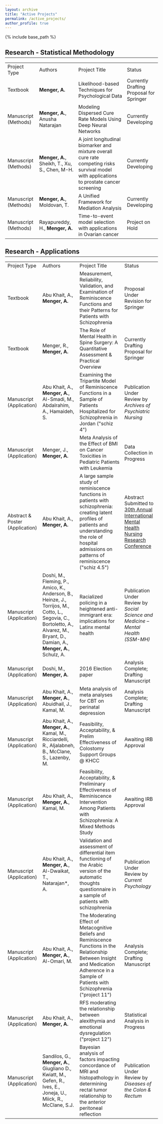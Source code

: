 ```yaml
---
layout: archive
title: "Active Projects"
permalink: /active_projects/
author_profile: true
---
```


{% include base_path %}

<h2 style="margin-bottom: 0.2em;">Research - Statistical Methodology</h2>
<!-- <small style="display: block; margin-top: 0; margin-bottom: 0.2em;"><em>*Current intern/student at the time of work</em></small> -->
<hr style="margin-top: 0.2em;" />

<table>
 <tr>
  <td>Project Type</td>
  <td>Authors</td>
  <td>Project Title</td>
  <td>Status</td>
 </tr>
 <tr>
  <td>Textbook</td> 
  <td><b>Menger, A.</b></td>
  <td>Likelihood-based Techniques for Psychological Data</td>
  <td>Currently Drafting Proposal for Springer</td>
 </tr>
 <tr>
  <td>Manuscript (Methods)</td>
  <td><b>Menger, A.</b>, Anusha Natarajan</td>
  <td>Modeling Dispersed Cure Rate Models Using Deep Neural Networks</td>
  <td>Currently Developing</td>
 </tr>
 <tr>
  <td>Manuscript (Methods)</td>
  <td><b>Menger, A.</b>, Sheikh, T., Xu, S., Chen, M-H.</td>
  <td>A joint longitudinal biomarker and mixture overall cure rate competing risks survival model with applications to prostate cancer screening</td>
  <td>Currently Developing</td>
 </tr>
 <tr>
  <td>Manuscript (Methods)</td>
  <td><b>Menger, A.</b>, Moldovan, T.</td>
  <td>A Unified Framework for Mediation Analysis</td>
  <td>Currently Developing</td>
 </tr>
 <tr>
  <td>Manuscript (Methods)</td>
  <td>Rayapureddy, H., <b>Menger, A.</b></td>
  <td>Time-to-event model selection with applications in Ovarian cancer</td>
  <td>Project on Hold</td>
 </tr>
 <!--
  <tr>
  <td>Summer 2018</td>
  <td style="padding-left: 2em;">Elementary Concepts of Statistics (<a href="https://statistics.uconn.edu/undergraduate/courses/course/STAT/1100Q/">STAT 1100Q</a>)</td>
 </tr> -->
</table>


<h2 style="margin-bottom: 0.2em;">Research - Applications</h2>
<!-- <small style="display: block; margin-top: 0; margin-bottom: 0.2em;"><em>**Completed statistical analyses for entire dissertation or thesis</em></small> -->
<hr style="margin-top: 0.2em;" />

<table>
 <tr>
  <td>Project Type</td>
  <td>Authors</td>
  <td>Project Title</td>
  <td>Status</td>
 </tr>
 <tr>
  <td>Textbook</td>
  <td>Abu Khait, A., <b>Menger, A.</b></td>
  <td>Measurement, Reliability, Validation, and Examination of Reminiscence Functions and their Patterns for Patients with Schizophrenia</td>
  <td>Proposal Under Revision for Springer</td>
 </tr>
 <tr>
  <td>Textbook</td>
  <td>Menger, R., <b>Menger, A.</b></td>
  <td>The Role of Mental Health in Spine Surgery: A Quantitative Assessment & Practical Overview</td>
  <td>Currently Drafting Proposal for Springer</td>
 </tr>
 <tr>
  <td>Manuscript (Application)</td>
  <td>Abu Khait, A., <b>Menger, A.</b>, Al-Smadi, M., Abdalrahim, A., Hamaideh, S.</td>
  <td>Examining the Tripartite Model of Reminiscence Functions in a Sample of Patients Hospitalized for Schizophrenia in Jordan ("schiz 4")</td>
  <td>Publication Under Review by <em> Archives of Psychiatric Nursing</em></td>
 </tr>
 <tr>
  <td>Manuscript (Application)</td>
  <td>Menger, J., <b>Menger, A.</b></td>
  <td>Meta Analysis of the Effect of BMI on Cancer Toxicities in Pediatric Patients with Leukemia</td>
  <td>Data Collection in Progress</td>
 </tr>
 <tr>
  <td>Abstract & Poster (Application)</td>
  <td>Abu Khait, A., <b>Menger, A.</b> </td>
  <td>A large sample study of reminiscence functions in patients with schizophrenia: creating latent profiles of patients and understanding the role of hospital admissions on patterns of reminiscence ("schiz 4.5")</td>
  <td>Abstract Submitted to <a href="https://mhnauk.org/conference-1">30th Annual International Mental Health Nursing Research Conference</a></td>
 </tr>
 <tr>
  <td>Manuscript (Application)</td>
  <td>Doshi, M., Fleming, P., Amico, K., Anderson, B., Heinze, J., Torrijos, M., Cotto, L., Segovia, C., Bortoletto, A., Alvarez, M., Bryant, D., Damian, A., <b>Menger, A.</b>, Schulz, A.</td>
  <td>Racialized policing in a heightened anti-immigrant era: implications for Latinx mental health</td>
  <td>Publication Under Review by <em>Social Science and Medicine – Mental Health (SSM-MH)</em></td>
 </tr>
 <tr>
  <td>Manuscript (Application)</td>
  <td>Doshi, M., <b>Menger, A.</b></td>
  <td>2016 Election paper</td>
  <td>Analysis Complete; Drafting Manuscript</td>
 </tr>
 <tr>
  <td>Manuscript (Application)</td>
  <td>Abu Khait, A., <b>Menger, A.</b>, Abuidhail, J., Kamal, M.</td>
  <td>Meta analysis of meta analyses for CBT on perinatal depression</td>
  <td>Analysis Complete; Drafting Manuscript</td>
 </tr>
 <tr>
  <td>Manuscript (Application)</td>
  <td>Abu Khait, A., <b>Menger, A.</b>, Kamal, M., Ricciardelli, R., Aljalabneh, B., McClane, S., Lazenby, M.</td>
  <td>Feasibility, Acceptability, & Prelim Effectiveness of Colostomy Support Groups @ KHCC</td>
  <td>Awaiting IRB Approval</td>
 </tr>
 <tr>
  <td>Manuscript (Application)</td>
  <td>Abu Khait, A., <b>Menger, A.</b>, Kamal, M.</td>
  <td>Feasibility, Acceptability, & Preliminary Effectiveness of Reminiscence Intervention Among Patients with Schizophrenia: A Mixed Methods Study</td>
  <td>Awaiting IRB Approval</td>
 </tr>
 <tr>
  <td>Manuscript (Application)</td>
  <td>Abu Khait, A., <b>Menger, A.</b>, Al-Dwaikat, T., Natarajan*, A. </td>
  <td>Validation and assessment of differential item functioning of the Arabic version of the automatic thoughts questionnaire in a sample of patients with schizophrenia</td>
  <td>Publication Under Review by <em>Current Psychology </em></td>
 </tr>
  <tr>
  <td>Manuscript (Application)</td>
  <td>Abu Khait, A., <b>Menger, A.</b>, Al-Omari, M.</td>
  <td>The Moderating Effect of Metacognitive Beliefs and Reminiscence Functions in the Relationship Between Insight and Medication Adherence in a Sample of Patients with Schizophrenia ("project 11")</td>
  <td>Analysis Complete; Drafting Manuscript</td>
 </tr>
 <tr>
  <td>Manuscript (Application)</td>
  <td>Abu Khait, A., <b>Menger, A.</b></td>
  <td>RFS moderating the relationship between alexithymia and emotional dysregulation ("project 12")</td>
  <td>Statistical Analysis in Progress</td>
 </tr>
 <tr>
  <td>Manuscript (Application)</td>
  <td>Sandilos, G., <b>Menger, A.</b>, Giugliano D., Kwiatt, M., Gefen, R., Ives, E., Joneja, U., Miick, R., McClane, S.J.</td>
  <td>Bayesian analysis of factors impacting concordance of MRI and histopathology in determining rectal tumor relationship to the anterior peritoneal reflection</td>
  <td>Publication Under Review by <em>Diseases of the Colon & Rectum</em></td>
 </tr>
</table>


<!--
Education
======
* Ph.D in Version Control Theory, GitHub University, 2018 (expected)
* M.S. in Jekyll, GitHub University, 2014
* B.S. in GitHub, GitHub University, 2012

Work experience
======
* Spring 2024: Academic Pages Collaborator
  * GitHub University
  * Duties includes: Updates and improvements to template
  * Supervisor: The Users

* Fall 2015: Research Assistant
  * GitHub University
  * Duties included: Merging pull requests
  * Supervisor: Professor Hub

* Summer 2015: Research Assistant
  * GitHub University
  * Duties included: Tagging issues
  * Supervisor: Professor Git
  
Skills
======
* Skill 1
* Skill 2
  * Sub-skill 2.1
  * Sub-skill 2.2
  * Sub-skill 2.3
* Skill 3

Publications
======
  <ul>{% for post in site.publications reversed %}
    {% include archive-single-cv.html %}
  {% endfor %}</ul>
  
Talks
======
  <ul>{% for post in site.talks reversed %}
    {% include archive-single-talk-cv.html  %}
  {% endfor %}</ul>
  
Teaching
======
  <ul>{% for post in site.teaching reversed %}
    {% include archive-single-cv.html %}
  {% endfor %}</ul>
  
Service and leadership
======
* Currently signed in to 43 different slack teams -->
